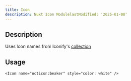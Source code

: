 ```yaml
---
title: Icon
description: Nuxt Icon ModulelastModified: '2025-01-08'
---
```


## Description

Uses Icon names from Iconify's [collection](https://icones.js.org/)

## Usage

```vue
<Icon name="octicon:beaker" style="color: white" />
```
